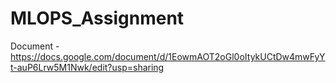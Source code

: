 # MLOPS_Assignment
Document - https://docs.google.com/document/d/1EowmAOT2oGl0oItykUCtDw4mwFyYt-auP6Lrw5M1Nwk/edit?usp=sharing
